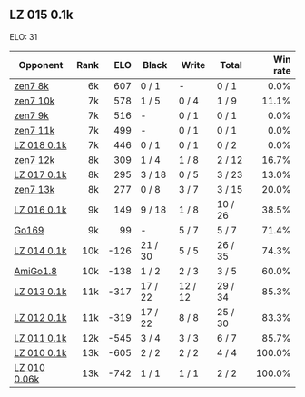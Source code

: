 ## LZ 015 0.1k ##

ELO: 31

Opponent | Rank | ELO | Black | Write | Total | Win rate
---------|-----:|----:|-------|-------|-------|-------:
[zen7 8k](zen7%208k.md) | 6k | 607 | 0 / 1 | - | 0 / 1 | 0.0%
[zen7 10k](zen7%2010k.md) | 7k | 578 | 1 / 5 | 0 / 4 | 1 / 9 | 11.1%
[zen7 9k](zen7%209k.md) | 7k | 516 | - | 0 / 1 | 0 / 1 | 0.0%
[zen7 11k](zen7%2011k.md) | 7k | 499 | - | 0 / 1 | 0 / 1 | 0.0%
[LZ 018 0.1k](LZ%20018%200.1k.md) | 7k | 446 | 0 / 1 | 0 / 1 | 0 / 2 | 0.0%
[zen7 12k](zen7%2012k.md) | 8k | 309 | 1 / 4 | 1 / 8 | 2 / 12 | 16.7%
[LZ 017 0.1k](LZ%20017%200.1k.md) | 8k | 295 | 3 / 18 | 0 / 5 | 3 / 23 | 13.0%
[zen7 13k](zen7%2013k.md) | 8k | 277 | 0 / 8 | 3 / 7 | 3 / 15 | 20.0%
[LZ 016 0.1k](LZ%20016%200.1k.md) | 9k | 149 | 9 / 18 | 1 / 8 | 10 / 26 | 38.5%
[Go169](Go169.md) | 9k | 99 | - | 5 / 7 | 5 / 7 | 71.4%
[LZ 014 0.1k](LZ%20014%200.1k.md) | 10k | -126 | 21 / 30 | 5 / 5 | 26 / 35 | 74.3%
[AmiGo1.8](AmiGo1.8.md) | 10k | -138 | 1 / 2 | 2 / 3 | 3 / 5 | 60.0%
[LZ 013 0.1k](LZ%20013%200.1k.md) | 11k | -317 | 17 / 22 | 12 / 12 | 29 / 34 | 85.3%
[LZ 012 0.1k](LZ%20012%200.1k.md) | 11k | -319 | 17 / 22 | 8 / 8 | 25 / 30 | 83.3%
[LZ 011 0.1k](LZ%20011%200.1k.md) | 12k | -545 | 3 / 4 | 3 / 3 | 6 / 7 | 85.7%
[LZ 010 0.1k](LZ%20010%200.1k.md) | 13k | -605 | 2 / 2 | 2 / 2 | 4 / 4 | 100.0%
[LZ 010 0.06k](LZ%20010%200.06k.md) | 13k | -742 | 1 / 1 | 1 / 1 | 2 / 2 | 100.0%
